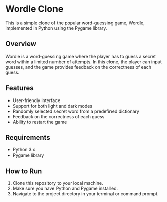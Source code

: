 # Wordle Clone

This is a simple clone of the popular word-guessing game, Wordle, implemented in Python using the Pygame library.

## Overview

Wordle is a word-guessing game where the player has to guess a secret word within a limited number of attempts. In this clone, the player can input guesses, and the game provides feedback on the correctness of each guess.

## Features

- User-friendly interface
- Support for both light and dark modes
- Randomly selected secret word from a predefined dictionary
- Feedback on the correctness of each guess
- Ability to restart the game

## Requirements

- Python 3.x
- Pygame library

## How to Run

1. Clone this repository to your local machine.
2. Make sure you have Python and Pygame installed.
3. Navigate to the project directory in your terminal or command prompt.

